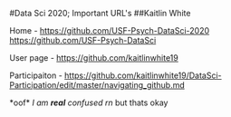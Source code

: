 #Data Sci 2020; Important URL's
##Kaitlin White

Home - https://github.com/USF-Psych-DataSci-2020
       https://github.com/USF-Psych-DataSci

User page - https://github.com/kaitlinwhite19

Participaiton - https://github.com/kaitlinwhite19/DataSci-Participation/edit/master/navigating_github.md

\*oof\*  *I am __real__ confused rn* but thats okay

